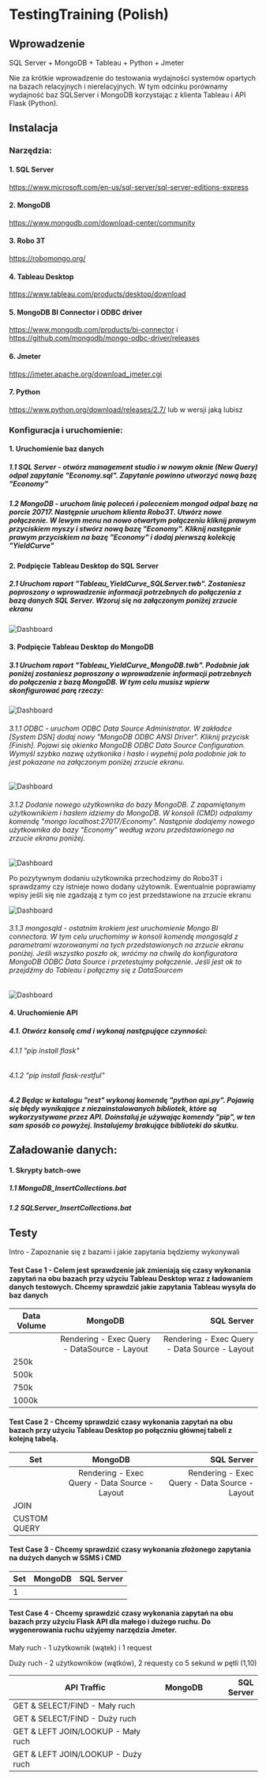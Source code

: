 # TestingTraining (Polish)

## Wprowadzenie
SQL Server + MongoDB + Tableau + Python + Jmeter

Nie za krótkie wprowadzenie do testowania wydajności systemów opartych na bazach relacyjnych i nierelacyjnych.
W tym odcinku porównamy wydajność baz SQLServer i MongoDB korzystając z klienta Tableau i API Flask (Python).

## Instalacja
### Narzędzia:
#### 1. SQL Server
https://www.microsoft.com/en-us/sql-server/sql-server-editions-express
#### 2. MongoDB
https://www.mongodb.com/download-center/community
#### 3. Robo 3T
https://robomongo.org/
#### 4. Tableau Desktop
https://www.tableau.com/products/desktop/download
#### 5. MongoDB BI Connector i ODBC driver
https://www.mongodb.com/products/bi-connector i 
https://github.com/mongodb/mongo-odbc-driver/releases
#### 6. Jmeter 
https://jmeter.apache.org/download_jmeter.cgi
#### 7. Python
https://www.python.org/download/releases/2.7/ lub w wersji jaką lubisz

### Konfiguracja i uruchomienie:
#### 1. Uruchomienie baz danych

##### 1.1 SQL Server - otwórz management studio i w nowym oknie (New Query) odpal zapytanie "Economy.sql". Zapytanie powinno utworzyć nową bazę "Economy"

##### 1.2 MongoDB - uruchom linię poleceń i poleceniem mongod odpal bazę na porcie 20717. Następnie uruchom klienta Robo3T. Utwórz nowe połączenie. W lewym menu na nowo otwartym połączeniu kliknij prawym przyciskiem myszy i stwórz nową bazę "Economy". Kliknij następnie prawym przyciskiem na bazę "Economy" i dodaj pierwszą kolekcję "YieldCurve"

#### 2. Podpięcie Tableau Desktop do SQL Server 

##### 2.1 Uruchom raport "Tableau_YieldCurve_SQLServer.twb". Zostaniesz poproszony o wprowadzenie informacji potrzebnych do połączenia z bazą danych SQL Server. Wzoruj się na załączonym poniżej zrzucie ekranu

![Dashboard](https://github.com/przemastro/performance-testing-training-polish/blob/master/TableauSQLServer.PNG)

#### 3. Podpięcie Tableau Desktop do MongoDB

##### 3.1 Uruchom raport "Tableau_YieldCurve_MongoDB.twb". Podobnie jak poniżej zostaniesz poproszony o wprowadzenie informacji potrzebnych do połączenia z bazą MongoDB. W tym celu musisz wpierw skonfigurować parę rzeczy:

![Dashboard](https://github.com/przemastro/performance-testing-training-polish/blob/master/TableauMongoDB.PNG)

###### 3.1.1 ODBC - uruchom ODBC Data Source Administrator. W zakładce [System DSN] dodaj nowy "MongoDB ODBC ANSI Driver". Kliknij przycisk [Finish]. Pojawi się okienko MongoDB ODBC Data Source Configuration. Wymyśl szybko nazwę użytkonika i hasło i wypełnij pola podobnie jak to jest pokazane na załączonym poniżej zrzucie ekranu.

![Dashboard](https://github.com/przemastro/performance-testing-training-polish/blob/master/ODBC.PNG)

###### 3.1.2 Dodanie nowego użytkownika do bazy MongoDB. Z zapamiętanym użytkownikiem i hasłem idziemy do MongoDB. W konsoli (CMD) odpalamy komendę "mongo localhost:27017/Economy". Następnie dodajemy nowego użytkownika do bazy "Economy" według wzoru przedstawionego na zrzucie ekranu poniżej. 

![Dashboard](https://github.com/przemastro/performance-testing-training-polish/blob/master/MongoConsole_AddUser.PNG)

Po pozytywnym dodaniu użytkownika przechodzimy do Robo3T i sprawdzamy czy istnieje nowo dodany użytownik. Ewentualnie poprawiamy wpisy jeśli się nie zgadzają z tym co jest przedstawione na zrzucie ekranu

![Dashboard](https://github.com/przemastro/performance-testing-training-polish/blob/master/robo3T_user.PNG)

###### 3.1.3 mongosqld - ostatnim krokiem jest uruchomienie Mongo BI connectora. W tym celu uruchomimy w konsoli komendę mongosqld z parametrami wzorowanymi na tych przedstawionych na zrzucie ekranu poniżej. Jeśli wszystko poszło ok, wróćmy na chwilę do konfiguratora MongoDB ODBC Data Source i przetestujmy połączenie. Jeśli jest ok to przejdźmy do Tableau i połączmy się z DataSourcem 

![Dashboard](https://github.com/przemastro/performance-testing-training-polish/blob/master/mongosqld.PNG)

#### 4. Uruchomienie API

##### 4.1. Otwórz konsolę cmd i wykonaj następujące czynności:

###### 4.1.1	"pip install flask"

###### 4.1.2 "pip install flask-restful"

##### 4.2 Będąc w katalogu "rest" wykonaj komendę "python api.py". Pojawią się błędy wynikające z niezainstalowanych bibliotek, które są wykorzystywane przez API. Doinstaluj je używając komendy "pip", w ten sam sposób co powyżej. Instalujemy brakujące biblioteki do skutku.


## Załadowanie danych:

#### 1. Skrypty batch-owe

##### 1.1 MongoDB_InsertCollections.bat

##### 1.2 SQLServer_InsertCollections.bat


## Testy

Intro - Zapoznanie się z bazami i jakie zapytania będziemy wykonywali


#### Test Case 1 - Celem jest sprawdzenie jak zmieniają się czasy wykonania zapytań na obu bazach przy użyciu Tableau Desktop wraz z ładowaniem danych testowych. Chcemy sprawdzić jakie zapytania Tableau wysyła do baz danych

| Data Volume        | MongoDB           | SQL Server  |
| ------------- |:-------------:| -----:|
|                    | Rendering - Exec Query - DataSource - Layout | Rendering - Exec Query - Data Source - Layout |
|  250k              | |  |
|  500k              | |  |
|  750k              | |  |
|  1000k             | |  |


#### Test Case 2 - Chcemy sprawdzić czasy wykonania zapytań na obu bazach przy użyciu Tableau Desktop po połączniu głównej tabeli z kolejną tabelą.

| Set             | MongoDB           | SQL Server  |
| ------------- |:-------------:| -----:|
|                 | Rendering - Exec Query - Data Source - Layout | Rendering - Exec Query - Data Source - Layout |
|  JOIN           | |  |
|  CUSTOM QUERY   | |  |


#### Test Case 3 - Chcemy sprawdzić czasy wykonania złożonego zapytania na dużych danych w SSMS i CMD

| Set    | MongoDB           | SQL Server  |
| ------------- |:-------------:| -----:|
|  1   |  | |


#### Test Case 4 - Chcemy sprawdzić czasy wykonania zapytań na obu bazach przy użyciu Flask API dla małego i dużego ruchu. Do wygenerowania ruchu użyjemy narzędzia Jmeter. 

Mały ruch - 1 użytkownik (wątek) i 1 request

Duży ruch - 2 użytkowników (wątków), 2 requesty co 5 sekund w pętli (1,10)

| API Traffic        | MongoDB           | SQL Server  |
| ------------- |:-------------:| -----:|
|  GET & SELECT/FIND - Mały ruch            | |  |
|  GET & SELECT/FIND - Duży ruch            | |  |
|  GET & LEFT JOIN/LOOKUP - Mały ruch       | |  |
|  GET & LEFT JOIN/LOOKUP - Duży ruch       | |  |
